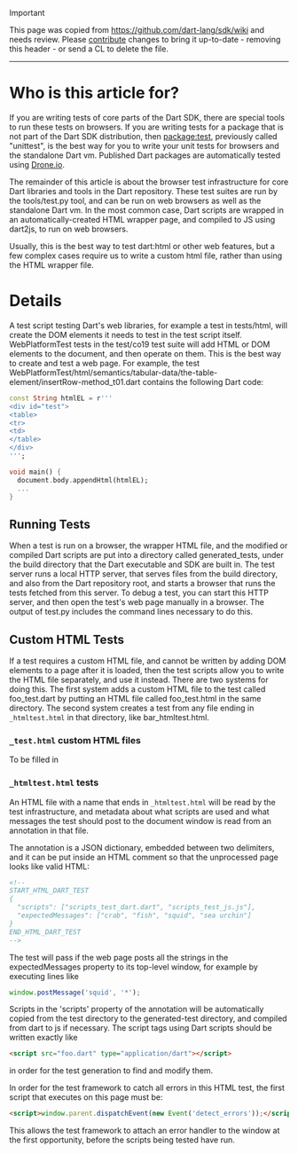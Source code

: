 > [!IMPORTANT]
> This page was copied from https://github.com/dart-lang/sdk/wiki and needs review.
> Please [contribute](../CONTRIBUTING.md) changes to bring it up-to-date -
> removing this header - or send a CL to delete the file.

---

# Who is this article for?

If you are writing tests of core parts of the Dart SDK, there are special
tools to run these tests on browsers. If you are writing tests for a package
that is not part of the Dart SDK distribution, then
[package:test](http://github.com/dart-lang/test/blob/master/README.md),
previously called "unittest", is the best way for you to write your unit tests
for browsers and the standalone Dart vm.  Published Dart packages are
automatically tested using [Drone.io](http://readme.drone.io/pub/overview).

The remainder of this article is about the browser test infrastructure for
core Dart libraries and tools in the Dart repository. These test suites
are run by the tools/test.py tool,
and can be run on web browsers as well as the standalone Dart vm.
In the most common case, Dart scripts are wrapped in an automatically-created
HTML wrapper page, and compiled to JS using dart2js, to run on web browsers.

Usually, this is the best way to test dart:html or other web features,
but a few complex cases require us to write a custom html file, rather
than using the HTML wrapper file.


# Details

A test script testing Dart's web libraries, for example a test in
tests/html, will create the DOM elements it needs to test in the test
script itself.  WebPlatformTest tests in the test/co19 test suite will
add HTML or DOM elements to the document, and then operate on them.
This is the best way to create and test a web page.  For example, the
test
WebPlatformTest/html/semantics/tabular-data/the-table-element/insertRow-method\_t01.dart
contains the following Dart code:

```dart
const String htmlEL = r'''
<div id="test">
<table>
<tr>
<td>
</table>
</div>
''';

void main() {
  document.body.appendHtml(htmlEL);
  ...
}
```

## Running Tests

When a test is run on a browser, the wrapper HTML file, and the
modified or compiled Dart scripts are put into a directory called
generated\_tests, under the build directory that the Dart executable
and SDK are built in.  The test server runs a local HTTP server, that
serves files from the build directory, and also from the Dart
repository root, and starts a browser that runs the tests fetched from
this server.  To debug a test, you can start this HTTP server, and
then open the test's web page manually in a browser.  The output of
test.py includes the command lines necessary to do this.

## Custom HTML Tests

If a test requires a custom HTML file, and cannot be written by adding
DOM elements to a page after it is loaded, then the test scripts allow
you to write the HTML file separately, and use it instead.  There are
two systems for doing this.  The first system adds a custom HTML file
to the test called foo\_test.dart by putting an HTML file called
foo\_test.html in the same directory.  The second system creates a
test from any file ending in `_htmltest.html` in that directory, like
bar\_htmltest.html.

### `_test.html` custom HTML files

To be filled in

### `_htmltest.html` tests

An HTML file with a name that ends in `_htmltest.html` will be read by
the test infrastructure, and metadata about what scripts are used and
what messages the test should post to the document window is read from
an annotation in that file.

The annotation is a JSON dictionary, embedded between two delimiters,
and it can be put inside an HTML comment so that the unprocessed page
looks like valid HTML:

```html
<!--
START_HTML_DART_TEST
{
  "scripts": ["scripts_test_dart.dart", "scripts_test_js.js"],
  "expectedMessages": ["crab", "fish", "squid", "sea urchin"]
}
END_HTML_DART_TEST
-->
```

The test will pass if the web page posts all the strings in the
expectedMessages property to its top-level window, for example by
executing lines like

```javascript
window.postMessage('squid', '*');
```

Scripts in the 'scripts' property of the annotation will be
automatically copied from the test directory to the generated-test
directory, and compiled from dart to js if necessary.  The script tags
using Dart scripts should be written exactly like

```html
<script src="foo.dart" type="application/dart"></script>
```
in order for the test generation to find and modify them.

In order for the test framework to catch all errors in this HTML test,
the first script that executes on this page must be:

```html
<script>window.parent.dispatchEvent(new Event('detect_errors'));</script>
```
 This allows the test framework
to attach an error handler to the window at the first opportunity,
before the scripts being tested have run.
